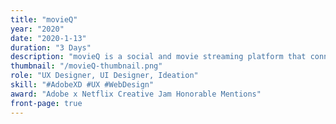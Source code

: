 ```yaml
---
title: "movieQ"
year: "2020"
date: "2020-1-13"
duration: "3 Days"
description: "movieQ is a social and movie streaming platform that connects LGBTQ+ community members through movies. "
thumbnail: "/movieQ-thumbnail.png"
role: "UX Designer, UI Designer, Ideation"
skill: "#AdobeXD #UX #WebDesign"
award: "Adobe x Netflix Creative Jam Honorable Mentions"
front-page: true
---
```

